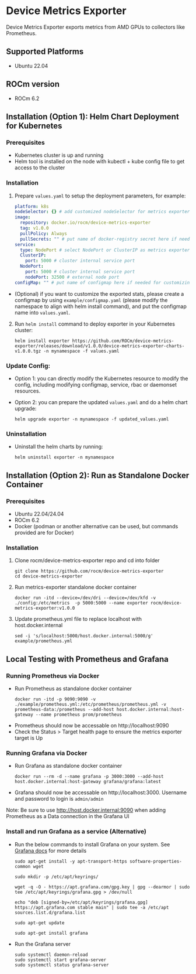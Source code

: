 # Device Metrics Exporter

Device Metrics Exporter exports metrics from AMD GPUs to collectors like Prometheus.

## Supported Platforms
  - Ubuntu 22.04

## ROCm version
  - ROCm 6.2

## Installation (Option 1): Helm Chart Deployment for Kubernetes
### Prerequisites
  - Kubernetes cluster is up and running
  - Helm tool is installed on the node with kubectl + kube config file to get access to the cluster
### Installation
1. Prepare ```values.yaml``` to setup the deployment parameters, for example:
    ```yaml
    platform: k8s
    nodeSelector: {} # add customized nodeSelector for metrics exporter daemonset
    image:
      repository: docker.io/rocm/device-metrics-exporter
      tag: v1.0.0
      pullPolicy: Always
      pullSecrets: "" # put name of docker-registry secret here if needed for exporter image
    service:
      type: NodePort # select NodePort or ClusterIP as metrics exporter's service type
      ClusterIP:
        port: 5000 # cluster internal service port
      NodePort:      
        port: 5000 # cluster internal service port
        nodePort: 32500 # external node port 
    configMap: "" # put name of configmap here if needed for customizing exported stats
    ```
  - (Optional) if you want to customize the exported stats, please create a configmap by using ```example/configmap.yaml``` (please modify the namespace to align with helm install command), and put the configmap name into ```values.yaml```.
  
2. Run `helm install` command to deploy exporter in your Kubernetes cluster: 

    ```helm install exporter https://github.com/ROCm/device-metrics-exporter/releases/download/v1.0.0/device-metrics-exporter-charts-v1.0.0.tgz -n mynamespace -f values.yaml```
### Update Config:
  - Option 1: you can directly modify the Kubernetes resource to modify the config, including modifying configmap, service, rbac or daemonset resources.
  - Option 2: you can prepare the updated `values.yaml` and do a helm chart upgrade: 
  
     ```helm upgrade exporter -n mynamespace -f updated_values.yaml```

### Uninstallation
  - Uninstall the helm charts by running: 

    ```helm uninstall exporter -n mynamespace```

## Installation (Option 2): Run as Standalone Docker Container
### Prerequisites
  - Ubuntu 22.04/24.04
  - ROCm 6.2
  - Docker (podman or another alternative can be used, but commands provided are for Docker)

### Installation
1. Clone rocm/device-metrics-exporter repo and cd into folder
    ```
    git clone https://github.com/rocm/device-metrics-exporter
    cd device-metrics-exporter
    ```

2. Run metrics-exporter standalone docker container
   ```
   docker run -itd --device=/dev/dri --device=/dev/kfd -v ./config:/etc/metrics  -p 5000:5000 --name exporter rocm/device-metrics-exporter:v1.0.0
   ```

3. Update prometheus.yml file to replace localhost with host.docker.internal
   ```
   sed -i 's/localhost:5000/host.docker.internal:5000/g' example/prometheus.yml
   ```

## Local Testing with Prometheus and Grafana
### Running Prometheus via Docker
  - Run Prometheus as standalone docker container
    ```
    docker run -itd -p 9090:9090 -v ./example/prometheus.yml:/etc/prometheus/prometheus.yml -v prometheus-data:/prometheus --add-host host.docker.internal:host-gateway --name prometheus prom/prometheus
    ```
  - Prometheus should now be accessable on http://localhost:9090
  - Check the Status > Target health page to ensure the metrics exporter target is Up

### Running Grafana via Docker
- Run Grafana as standalone docker container
   ```
   docker run --rm -d --name grafana -p 3000:3000 --add-host host.docker.internal:host-gateway grafana/grafana:latest 
   ```
- Grafana should now be accessable on http://localhost:3000. Username and password to login is `admin/admin`

Note: Be sure to use http://host.docker.internal:9090 when adding Prometheus as a Data connection in the Grafana UI  

### Install and run Grafana as a service (Alternative)
- Run the below commands to install Grafana on your system. See [Grafana docs](https://grafana.com/docs/grafana/latest/setup-grafana/installation/debian/) for more details
    ```
    sudo apt-get install -y apt-transport-https software-properties-common wget
    
    sudo mkdir -p /etc/apt/keyrings/
    
    wget -q -O - https://apt.grafana.com/gpg.key | gpg --dearmor | sudo tee /etc/apt/keyrings/grafana.gpg > /dev/null
    
    echo "deb [signed-by=/etc/apt/keyrings/grafana.gpg] https://apt.grafana.com stable main" | sudo tee -a /etc/apt sources.list.d/grafana.list
    
    sudo apt-get update
    
    sudo apt-get install grafana

    ```
- Run the Grafana server
    ```
    sudo systemctl daemon-reload
    sudo systemctl start grafana-server
    sudo systemctl status grafana-server
    ```
